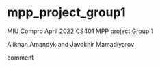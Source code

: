 # mpp_project_group1

MIU Compro April 2022 CS401 MPP project Group 1

Alikhan Amandyk and Javokhir Mamadiyarov

comment